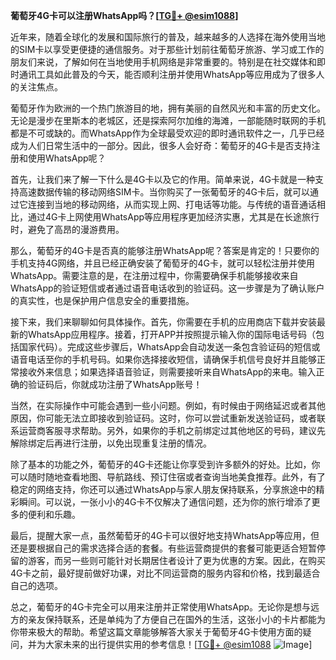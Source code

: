 **葡萄牙4G卡可以注册WhatsApp吗？[[TG💪+ @esim1088](https://t.me/s/esim1088)]**

近年来，随着全球化的发展和国际旅行的普及，越来越多的人选择在海外使用当地的SIM卡以享受更便捷的通信服务。对于那些计划前往葡萄牙旅游、学习或工作的朋友们来说，了解如何在当地使用手机网络是非常重要的。特别是在社交媒体和即时通讯工具如此普及的今天，能否顺利注册并使用WhatsApp等应用成为了很多人的关注焦点。

葡萄牙作为欧洲的一个热门旅游目的地，拥有美丽的自然风光和丰富的历史文化。无论是漫步在里斯本的老城区，还是探索阿尔加维的海滩，一部能随时联网的手机都是不可或缺的。而WhatsApp作为全球最受欢迎的即时通讯软件之一，几乎已经成为人们日常生活中的一部分。因此，很多人会好奇：葡萄牙的4G卡是否支持注册和使用WhatsApp呢？

首先，让我们来了解一下什么是4G卡以及它的作用。简单来说，4G卡就是一种支持高速数据传输的移动网络SIM卡。当你购买了一张葡萄牙的4G卡后，就可以通过它连接到当地的移动网络，从而实现上网、打电话等功能。与传统的语音通话相比，通过4G卡上网使用WhatsApp等应用程序更加经济实惠，尤其是在长途旅行时，避免了高昂的漫游费用。

那么，葡萄牙的4G卡是否真的能够注册WhatsApp呢？答案是肯定的！只要你的手机支持4G网络，并且已经正确安装了葡萄牙的4G卡，就可以轻松注册并使用WhatsApp。需要注意的是，在注册过程中，你需要确保手机能够接收来自WhatsApp的验证短信或者通过语音电话收到的验证码。这一步骤是为了确认账户的真实性，也是保护用户信息安全的重要措施。

接下来，我们来聊聊如何具体操作。首先，你需要在手机的应用商店下载并安装最新的WhatsApp应用程序。接着，打开APP并按照提示输入你的国际电话号码（包括国家代码）。完成这些步骤后，WhatsApp会自动发送一条包含验证码的短信或语音电话至你的手机号码。如果你选择接收短信，请确保手机信号良好并且能够正常接收外来信息；如果选择语音验证，则需要接听来自WhatsApp的来电。输入正确的验证码后，你就成功注册了WhatsApp账号！

当然，在实际操作中可能会遇到一些小问题。例如，有时候由于网络延迟或者其他原因，你可能无法立即接收到验证码。这时，你可以尝试重新发送验证码，或者联系运营商客服寻求帮助。另外，如果你的手机之前绑定过其他地区的号码，建议先解除绑定后再进行注册，以免出现重复注册的情况。

除了基本的功能之外，葡萄牙的4G卡还能让你享受到许多额外的好处。比如，你可以随时随地查看地图、导航路线、预订住宿或者查询当地美食推荐。此外，有了稳定的网络支持，你还可以通过WhatsApp与家人朋友保持联系，分享旅途中的精彩瞬间。可以说，一张小小的4G卡不仅解决了通信问题，还为你的旅行增添了更多的便利和乐趣。

最后，提醒大家一点，虽然葡萄牙的4G卡可以很好地支持WhatsApp等应用，但还是要根据自己的需求选择合适的套餐。有些运营商提供的套餐可能更适合短暂停留的游客，而另一些则可能针对长期居住者设计了更为优惠的方案。因此，在购买4G卡之前，最好提前做好功课，对比不同运营商的服务内容和价格，找到最适合自己的选项。

总之，葡萄牙的4G卡完全可以用来注册并正常使用WhatsApp。无论你是想与远方的亲友保持联系，还是单纯为了方便自己在国外的生活，这张小小的卡片都能为你带来极大的帮助。希望这篇文章能够解答大家关于葡萄牙4G卡使用方面的疑问，并为大家未来的出行提供实用的参考信息！[[TG💪+ @esim1088](https://t.me/s/esim1088) ![Image](https://i.postimg.cc/4NQfJmqS/Snipaste-2025-05-13-00-14-12.png)]